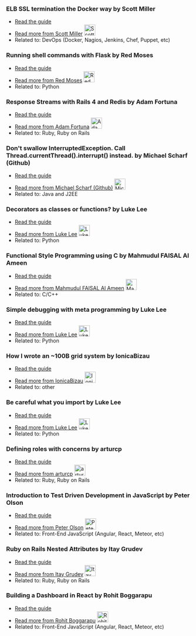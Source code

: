 ### ELB SSL termination the Docker way by Scott Miller
- [Read the guide](http://tutorials.pluralsight.com/devops/elb-ssl-termination-the-docker-way?status=in-review)
- [Read more from Scott Miller](http://tutorials.pluralsight.com/user/smiller171) <img src="https://avatars.githubusercontent.com/u/3587913?v=3" width="30" height="30" alt="Scott Miller" />
- Related to: DevOps (Docker, Nagios, Jenkins, Chef, Puppet, etc)

### Running shell commands with Flask by Red Moses
- [Read the guide](http://tutorials.pluralsight.com/python/running-shell-commands-with-flask?status=in-review)
- [Read more from Red Moses](http://tutorials.pluralsight.com/user/redmoses) <img src="https://avatars.githubusercontent.com/u/4059490?v=3" width="30" height="30" alt="Red Moses" />
- Related to: Python

### Response Streams with Rails 4 and Redis by Adam Fortuna
- [Read the guide](http://tutorials.pluralsight.com/ruby-ruby-on-rails/response-streams-with-rails-4-and-redis?status=in-review)
- [Read more from Adam Fortuna](http://tutorials.pluralsight.com/user/adamfortuna) <img src="https://avatars.githubusercontent.com/u/7741?v=3" width="30" height="30" alt="Adam Fortuna" />
- Related to: Ruby, Ruby on Rails

### Don't swallow InterruptedException. Call Thread.currentThread().interrupt() instead. by Michael Scharf (Github)
- [Read the guide](http://tutorials.pluralsight.com/java-and-j2ee/don-t-swallow-interruptedexception-call-thread-currentthread-interrupt-instead?status=in-review)
- [Read more from Michael Scharf (Github)](http://tutorials.pluralsight.com/user/scharf) <img src="https://avatars.githubusercontent.com/u/3731059?v=3" width="30" height="30" alt="Michael Scharf (Github)" />
- Related to: Java and J2EE

### Decorators as classes or functions? by Luke Lee
- [Read the guide](http://tutorials.pluralsight.com/python/decorators-as-classes-or-functions?status=in-review)
- [Read more from Luke Lee](http://tutorials.pluralsight.com/user/durden) <img src="https://avatars.githubusercontent.com/u/58063?v=3" width="30" height="30" alt="Luke Lee" />
- Related to: Python

### Functional Style Programming using C by Mahmudul FAISAL Al Ameen
- [Read the guide](http://tutorials.pluralsight.com/c-c++/functional-style-programming-using-c?status=in-review)
- [Read more from Mahmudul FAISAL Al Ameen](http://tutorials.pluralsight.com/user/phaysaal) <img src="https://avatars.githubusercontent.com/u/12531542?v=3" width="30" height="30" alt="Mahmudul FAISAL Al Ameen" />
- Related to: C/C++

### Simple debugging with meta programming by Luke Lee
- [Read the guide](http://tutorials.pluralsight.com/python/simple-debugging-with-meta-programming?status=in-review)
- [Read more from Luke Lee](http://tutorials.pluralsight.com/user/durden) <img src="https://avatars.githubusercontent.com/u/58063?v=3" width="30" height="30" alt="Luke Lee" />
- Related to: Python

### How I wrote an ~100B grid system by IonicaBizau
- [Read the guide](http://tutorials.pluralsight.com/other/how-i-wrote-an-%7E100b-grid-system?status=in-review)
- [Read more from IonicaBizau](http://tutorials.pluralsight.com/user/IonicaBizau) <img src="https://avatars.githubusercontent.com/u/2864371?v=3" width="30" height="30" alt="IonicaBizau" />
- Related to: other

### Be careful what you import by Luke Lee
- [Read the guide](http://tutorials.pluralsight.com/python/be-careful-what-you-import?status=in-review)
- [Read more from Luke Lee](http://tutorials.pluralsight.com/user/durden) <img src="https://avatars.githubusercontent.com/u/58063?v=3" width="30" height="30" alt="Luke Lee" />
- Related to: Python

### Defining roles with concerns by arturcp
- [Read the guide](http://tutorials.pluralsight.com/ruby-ruby-on-rails/defining-roles-with-concerns?status=in-review)
- [Read more from arturcp](http://tutorials.pluralsight.com/user/arturcp) <img src="https://avatars.githubusercontent.com/u/523071?v=3" width="30" height="30" alt="arturcp" />
- Related to: Ruby, Ruby on Rails

### Introduction to Test Driven Development in JavaScript by Peter Olson
- [Read the guide](http://tutorials.pluralsight.com/front-end-javascript/introduction-to-test-driven-development-in-javascript?status=in-review)
- [Read more from Peter Olson](http://tutorials.pluralsight.com/user/peterolson) <img src="https://avatars.githubusercontent.com/u/920512?v=3" width="30" height="30" alt="Peter Olson" />
- Related to: Front-End JavaScript (Angular, React, Meteor, etc)

### Ruby on Rails Nested Attributes by Itay Grudev
- [Read the guide](http://tutorials.pluralsight.com/ruby-ruby-on-rails/ruby-on-rails-nested-attributes?status=in-review)
- [Read more from Itay Grudev](http://tutorials.pluralsight.com/user/itay-grudev) <img src="https://avatars.githubusercontent.com/u/2123767?v=3" width="30" height="30" alt="Itay Grudev" />
- Related to: Ruby, Ruby on Rails

### Building a Dashboard in React by Rohit Boggarapu
- [Read the guide](http://tutorials.pluralsight.com/front-end-javascript/building-a-dashboard-in-react?status=in-review)
- [Read more from Rohit Boggarapu](http://tutorials.pluralsight.com/user/rohitb4) <img src="https://avatars.githubusercontent.com/u/6358889?v=3" width="30" height="30" alt="Rohit Boggarapu" />
- Related to: Front-End JavaScript (Angular, React, Meteor, etc)